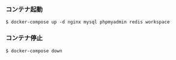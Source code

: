 ### コンテナ起動

```
$ docker-compose up -d nginx mysql phpmyadmin redis workspace
```

### コンテナ停止

```
$ docker-compose down
```
